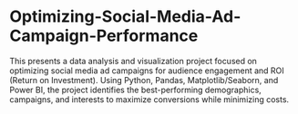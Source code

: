 # Optimizing-Social-Media-Ad-Campaign-Performance
This presents a data analysis and visualization project focused on optimizing social media ad campaigns for audience engagement and ROI (Return on Investment). Using Python, Pandas, Matplotlib/Seaborn, and Power BI, the project identifies the best-performing demographics, campaigns, and interests to maximize conversions while minimizing costs.
